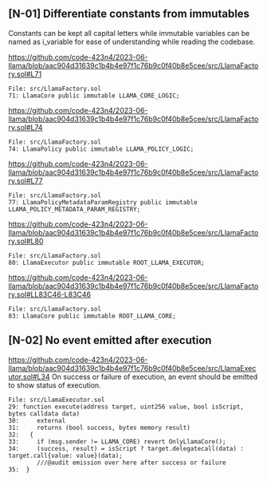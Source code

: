 ## [N-01] Differentiate constants from immutables

Constants can be kept all capital letters while immutable variables can be named as i_variable for ease of understanding while reading the codebase.

https://github.com/code-423n4/2023-06-llama/blob/aac904d31639c1b4b4e97f1c76b9c0f40b8e5cee/src/LlamaFactory.sol#L71

```solidity
File: src/LlamaFactory.sol
71: LlamaCore public immutable LLAMA_CORE_LOGIC;
```

https://github.com/code-423n4/2023-06-llama/blob/aac904d31639c1b4b4e97f1c76b9c0f40b8e5cee/src/LlamaFactory.sol#L74

```solidity
File: src/LlamaFactory.sol
74: LlamaPolicy public immutable LLAMA_POLICY_LOGIC;
```

https://github.com/code-423n4/2023-06-llama/blob/aac904d31639c1b4b4e97f1c76b9c0f40b8e5cee/src/LlamaFactory.sol#L77

```solidity
File: src/LlamaFactory.sol
77: LlamaPolicyMetadataParamRegistry public immutable LLAMA_POLICY_METADATA_PARAM_REGISTRY;
```

https://github.com/code-423n4/2023-06-llama/blob/aac904d31639c1b4b4e97f1c76b9c0f40b8e5cee/src/LlamaFactory.sol#L80

```solidity
File: src/LlamaFactory.sol
80: LlamaExecutor public immutable ROOT_LLAMA_EXECUTOR;
```

https://github.com/code-423n4/2023-06-llama/blob/aac904d31639c1b4b4e97f1c76b9c0f40b8e5cee/src/LlamaFactory.sol#LL83C46-L83C46

```solidity
File: src/LlamaFactory.sol
83: LlamaCore public immutable ROOT_LLAMA_CORE;
```

## [N-02] No event emitted after execution
https://github.com/code-423n4/2023-06-llama/blob/aac904d31639c1b4b4e97f1c76b9c0f40b8e5cee/src/LlamaExecutor.sol#L34
On success or failure of execution, an event should be emitted to show status of execution.
```solidity
File: src/LlamaExecutor.sol
29: function execute(address target, uint256 value, bool isScript, bytes calldata data)
30:     external
31:     returns (bool success, bytes memory result)
32:   {
33:     if (msg.sender != LLAMA_CORE) revert OnlyLlamaCore();
34:     (success, result) = isScript ? target.delegatecall(data) : target.call{value: value}(data);
        ///@audit emission over here after success or failure
35:  }
```



